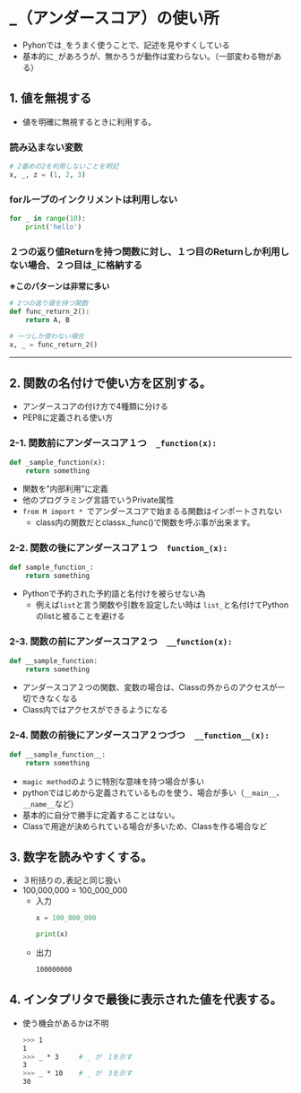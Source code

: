 # _（アンダースコア）の使い所

- Pyhonでは`_`をうまく使うことで、記述を見やすくしている
- 基本的に`_`があろうが、無かろうが動作は変わらない。（一部変わる物がある）


## 1. 値を無視する
- 値を明確に無視するときに利用する。

### 読み込まない変数
```python
# 2番めの2を利用しないことを明記
x, _, z = (1, 2, 3)
```

### forループのインクリメントは利用しない
```python
for _ in range(10):
    print('hello')
```

### ２つの返り値Returnを持つ関数に対し、１つ目のReturnしか利用しない場合、２つ目は`_`に格納する

**※このパターンは非常に多い**

```python
# 2つの返り値を持つ関数
def func_return_2(): 
    return A, B 

# 一つしか使わない場合
x, _ = func_return_2()
```

___


## 2. 関数の名付けで使い方を区別する。
- アンダースコアの付け方で4種類に分ける
- PEP8に定義される使い方

### 2-1. 関数前にアンダースコア１つ　`_function(x): `
```python
def _sample_function(x):
    return something
```

- 関数を”内部利用”に定義
- 他のプログラミング言語でいうPrivate属性
- `from M import * `でアンダースコアで始まるる関数はインポートされない
    - class内の関数だとclassx._func()で関数を呼ぶ事が出来ます。

### 2-2. 関数の後にアンダースコア１つ　`function_(x): `
```python
def sample_function_: 
    return something
```

- Pythonで予約された予約語と名付けを被らせない為
    - 例えば`list`と言う関数や引数を設定したい時は `list_`と名付けてPythonのlistと被ることを避ける

### 2-3. 関数の前にアンダースコア２つ　`__function(x):`
```python
def __sample_function: 
    return something
```

- アンダースコア２つの関数、変数の場合は、Classの外からのアクセスが一切できなくなる
- Class内ではアクセスができるようになる


### 2-4. 関数の前後にアンダースコア２つづつ　`__function__(x):`
```python
def __sample_function__: 
    return something
```

- `magic method`のように特別な意味を持つ場合が多い
- pythonではじめから定義されているものを使う、場合が多い（`__main__`、`__name__`など）
- 基本的に自分で勝手に定義することはない。
- Classで用途が決められている場合が多いため、Classを作る場合など



## 3. 数字を読みやすくする。
- ３桁括りの`,`表記と同じ扱い
- 100,000,000 = 100_000_000
    - 入力
        ```python
        x = 100_000_000

        print(x)
        ```
    - 出力
        ```sh
        100000000
        ```


## 4. インタプリタで最後に表示された値を代表する。

- 使う機会があるかは不明
    ```sh
    >>> 1
    1
    >>> _ * 3     # _ が　1を示す
    3
    >>> _ * 10    # _ が　3を示す
    30
    ```